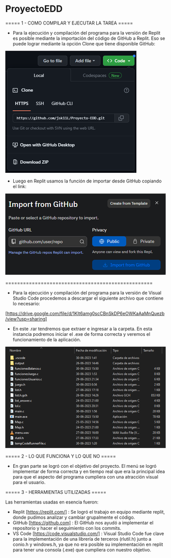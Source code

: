 # ProyectoEDD


===== 1 - COMO COMPILAR Y EJECUTAR LA TAREA =====

- Para la ejecución y compilación del programa para la versión de Replit es posible mediante la importación
del código de GitHub a Replit. Eso se puede lograr mediante la opción Clone que tiene disponible GitHub:

![image](image.png)

- Luego en Replit usamos la función de importar desde GitHub copiando el link:

![image](image_2.png)

==================================================

- Para la ejecución y compilación del programa para la versión de Visual Studio Code procedemos a descargar
el siguiente archivo que contiene lo necesario:

[https://drive.google.com/file/d/1Klt6amg0scCBnSkDP6eOWKaAaMnQuezb/view?usp=sharing]


- En este .rar tendremos que extraer e ingresar a la carpeta. En esta instancia podremos iniciar el .exe
de forma correcta y veremos el funcionamiento de la aplicación.

![image](image_3.png)


===== 2 - LO QUE FUNCIONA Y LO QUE NO =====

- En gran parte se logró con el objetivo del proyecto. El menú se logró implementar de forma correcta y
en tiempo real que era la principal idea para que el aspecto del programa cumpliera con una atracción
visual para el usuario.
  

===== 3 - HERRAMIENTAS UTILIZADAS =====

Las herramientas usadas en esencia fueron:

- Replit [https://replit.com/] : Se logró el trabajo en equipo mediante replit, donde pudimos analizar y cambiar grupalmente el código.
- GitHub [https://github.com] : El GitHub nos ayudó a implementar el repositorio y hacer el seguimiento con los
commits.
- VS Code [https://code.visualstudio.com/] : Visual Studio Code fue clave para la implementación de una librería de terceros (rlutil.h) junto a conio.h y windows.h, ya que no era posible su implementación en replit para tener una consola (.exe) que cumpliera con nuestro objetivo.







